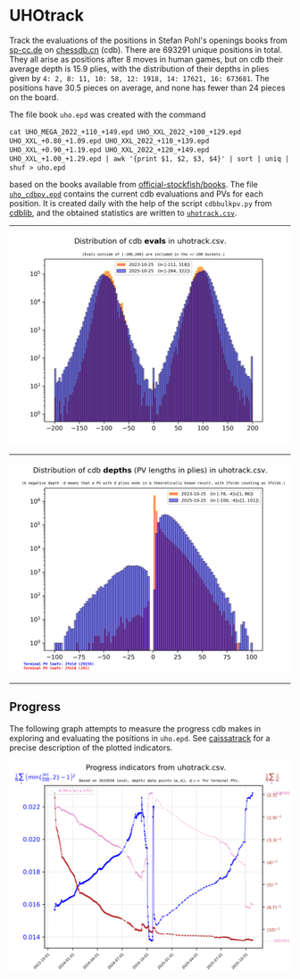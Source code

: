 # UHOtrack

Track the evaluations of the positions in Stefan Pohl's
openings books from [sp-cc.de](https://www.sp-cc.de/uho_xxl_project.htm)
on [chessdb.cn](https://chessdb.cn/queryc_en/) (cdb). 
There are 693291 unique positions in total. They all arise as positions
after 8 moves in human games, but on cdb their average depth is 15.9 plies,
with the distribution of their depths in plies given by
`4: 2, 8: 11, 10: 58, 12: 1918, 14: 17621, 16: 673681`.
The positions have 30.5 pieces on average, and none has fewer than 24 pieces 
on the board.

The file book `uho.epd` was created with the command
```shell
cat UHO_MEGA_2022_+110_+149.epd UHO_XXL_2022_+100_+129.epd UHO_XXL_+0.80_+1.09.epd UHO_XXL_2022_+110_+139.epd UHO_XXL_+0.90_+1.19.epd UHO_XXL_2022_+120_+149.epd UHO_XXL_+1.00_+1.29.epd | awk '{print $1, $2, $3, $4}' | sort | uniq | shuf > uho.epd
```
based on the books available from
[official-stockfish/books](https://github.com/official-stockfish/books).
The file [`uho_cdbpv.epd`](uho_cdbpv.epd) 
contains the current cdb evaluations and PVs for each position. It is created 
daily with the help of the script `cdbbulkpv.py` from 
[cdblib](https://github.com/robertnurnberg/cdblib), and the obtained statistics
are written to [`uhotrack.csv`](uhotrack.csv).

---

<p align="center"> <img src="uhotrack.png?raw=true"> </p>

---

<p align="center"> <img src="uhotrackpv.png?raw=true"> </p>

---

## Progress

The following graph attempts to measure the progress cdb makes in exploring
and evaluating the positions in `uho.epd`. See
[caissatrack](https://github.com/robertnurnberg/caissatrack)
for a precise description of the plotted indicators.

<p align="center"> <img src="uhotracktime.png?raw=true"> </p>
